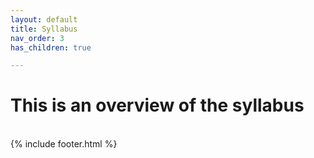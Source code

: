 ```yaml
---
layout: default
title: Syllabus
nav_order: 3
has_children: true

---
```

# This is an overview of the syllabus

<br/>
{% include footer.html %}
